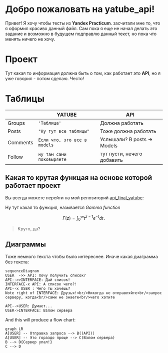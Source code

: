# Добро пожаловать на yatube_api!

Привет! Я хочу чтобы тесты из **Yandex Practicum**. засчитали мне то, что я оформил красиво данный файл. Сам пока я еще не начал делать это задание и возможно в будущем подправлю данный текст, но пока что менять ничего не хочу.


# Проект

Тут какая то информация должна быть о том, как работает это **API**, но я уже говорил - потом сделаю. Често!


# Таблицы

|                |YATUBE                         |API                          |
|----------------|-------------------------------|-----------------------------|
|Groups          |`'Таблица'`                    | Должна работать             |
|Posts           |`"Ну тут все таблицы"`         | Тоже должна работать        |
|Comments        |`Если что, это все в models`   | Услышали? В posts -> Models |
|Follow          |`ну там сами поковыряете `     | тут пусти, нечего добавить  |


## Какая то крутая функцая на основе которой работает проект

Вы всегда можете перейти на мой репозиторий [api_final_yatube](https://github.com/Jenkneo/api_final_yatube/):

Ну тут какая то функция, называется *Gamma function*

$$
\Gamma(z) = \int_0^\infty t^{z-1}e^{-t}dt\,.
$$

> Круто, да?


## Диаграммы

Тоже немного текста чтобы было интереснее. Иначе какая диаграмма без текста:

```mermaid
sequenceDiagram
USER  ->> API: Хочу получить список?
API-->>INTERFACE: Дай список!
INTERFACE-x API: А список чего?!
API--x USER : Чего ты хочешь?
Note right of INTERFACE: Друзья!<br/>Никогда не отправляйте<br/>запрос серверу, когда<br/>сами не знаете<br/>чего хотите

API-->USER: Думает...
USER->INTERFACE: Взлом сервера
```

And this will produce a flow chart:

```mermaid
graph LR
A[USER] -- Отправка запроса --> B((API))
A[USER] -- Это гораздо проще --> C(Взлом сервера)
B --> D{Сервер упал!}
C --> D
```

